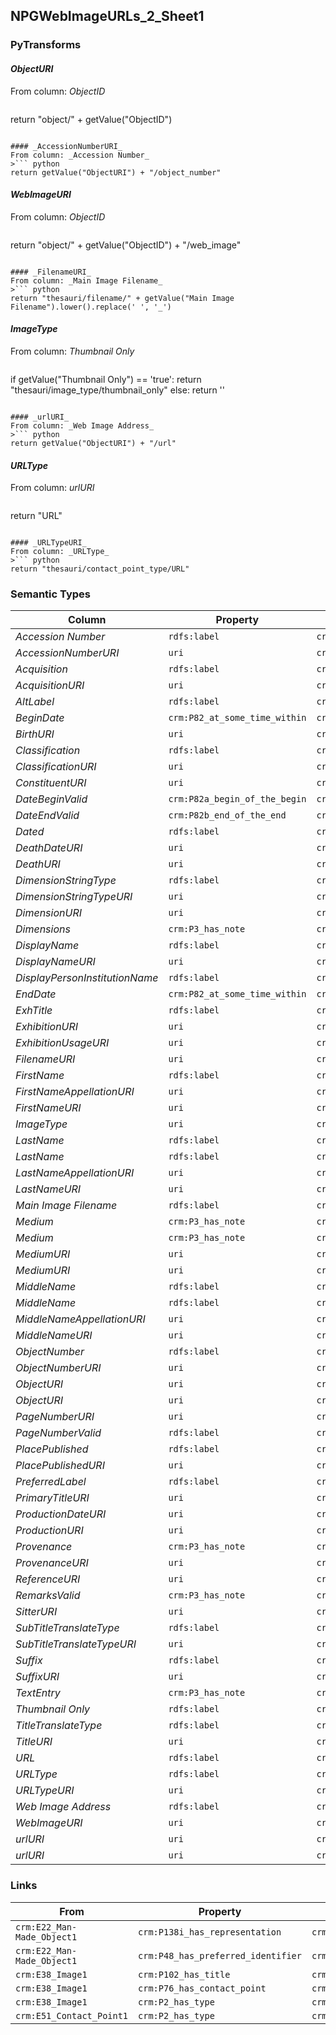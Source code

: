 ## NPGWebImageURLs_2_Sheet1

### PyTransforms
#### _ObjectURI_
From column: _ObjectID_
>``` python
return "object/" + getValue("ObjectID")
```

#### _AccessionNumberURI_
From column: _Accession Number_
>``` python
return getValue("ObjectURI") + "/object_number"
```

#### _WebImageURI_
From column: _ObjectID_
>``` python
return "object/" + getValue("ObjectID") + "/web_image"
```

#### _FilenameURI_
From column: _Main Image Filename_
>``` python
return "thesauri/filename/" + getValue("Main Image Filename").lower().replace(' ', '_')
```

#### _ImageType_
From column: _Thumbnail Only_
>``` python
if getValue("Thumbnail Only") == 'true':
    return "thesauri/image_type/thumbnail_only"
else:
    return ''
```

#### _urlURI_
From column: _Web Image Address_
>``` python
return getValue("ObjectURI") + "/url"
```

#### _URLType_
From column: _urlURI_
>``` python
return "URL"
```

#### _URLTypeURI_
From column: _URLType_
>``` python
return "thesauri/contact_point_type/URL"
```


### Semantic Types
| Column | Property | Class |
|  ----- | -------- | ----- |
| _Accession Number_ | `rdfs:label` | `crm:E42_Identifier1`|
| _AccessionNumberURI_ | `uri` | `crm:E42_Identifier1`|
| _Acquisition_ | `rdfs:label` | `crm:E55_Type3`|
| _AcquisitionURI_ | `uri` | `crm:E55_Type3`|
| _AltLabel_ | `rdfs:label` | `crm:E35_Title2`|
| _BeginDate_ | `crm:P82_at_some_time_within` | `crm:E52_Time-Span1`|
| _BirthURI_ | `uri` | `crm:E67_Birth1`|
| _Classification_ | `rdfs:label` | `crm:E55_Type1`|
| _ClassificationURI_ | `uri` | `crm:E55_Type1`|
| _ConstituentURI_ | `uri` | `crm:E39_Actor1`|
| _DateBeginValid_ | `crm:P82a_begin_of_the_begin` | `crm:E52_Time-Span1`|
| _DateEndValid_ | `crm:P82b_end_of_the_end` | `crm:E52_Time-Span1`|
| _Dated_ | `rdfs:label` | `crm:E52_Time-Span1`|
| _DeathDateURI_ | `uri` | `crm:E52_Time-Span2`|
| _DeathURI_ | `uri` | `crm:E69_Death1`|
| _DimensionStringType_ | `rdfs:label` | `crm:E55_Type4`|
| _DimensionStringTypeURI_ | `uri` | `crm:E55_Type4`|
| _DimensionURI_ | `uri` | `crm:E54_Dimension1`|
| _Dimensions_ | `crm:P3_has_note` | `crm:E54_Dimension1`|
| _DisplayName_ | `rdfs:label` | `crm:E41_Appellation5`|
| _DisplayNameURI_ | `uri` | `crm:E41_Appellation5`|
| _DisplayPersonInstitutionName_ | `rdfs:label` | `crm:E82_Actor_Appellation2`|
| _EndDate_ | `crm:P82_at_some_time_within` | `crm:E52_Time-Span2`|
| _ExhTitle_ | `rdfs:label` | `crm:E41_Appellation1`|
| _ExhibitionURI_ | `uri` | `crm:E7_Activity1`|
| _ExhibitionUsageURI_ | `uri` | `crm:PC16_used_specific_object1`|
| _FilenameURI_ | `uri` | `crm:E35_Title1`|
| _FirstName_ | `rdfs:label` | `crm:E82_Actor_Appellation3`|
| _FirstNameAppellationURI_ | `uri` | `crm:E82_Actor_Appellation3`|
| _FirstNameURI_ | `uri` | `crm:E41_Appellation1`|
| _ImageType_ | `uri` | `crm:E55_Type1`|
| _LastName_ | `rdfs:label` | `crm:E82_Actor_Appellation4`|
| _LastName_ | `rdfs:label` | `crm:E41_Appellation2`|
| _LastNameAppellationURI_ | `uri` | `crm:E82_Actor_Appellation4`|
| _LastNameURI_ | `uri` | `crm:E41_Appellation2`|
| _Main Image Filename_ | `rdfs:label` | `crm:E35_Title1`|
| _Medium_ | `crm:P3_has_note` | `crm:E55_Type2`|
| _Medium_ | `crm:P3_has_note` | `crm:E57_Material1`|
| _MediumURI_ | `uri` | `crm:E57_Material1`|
| _MediumURI_ | `uri` | `crm:E55_Type2`|
| _MiddleName_ | `rdfs:label` | `crm:E82_Actor_Appellation1`|
| _MiddleName_ | `rdfs:label` | `crm:E41_Appellation3`|
| _MiddleNameAppellationURI_ | `uri` | `crm:E82_Actor_Appellation1`|
| _MiddleNameURI_ | `uri` | `crm:E41_Appellation3`|
| _ObjectNumber_ | `rdfs:label` | `crm:E42_Identifier1`|
| _ObjectNumberURI_ | `uri` | `crm:E42_Identifier1`|
| _ObjectURI_ | `uri` | `crm:E22_Man-Made_Object1`|
| _ObjectURI_ | `uri` | `crm:E22_Man-Made_Object1`|
| _PageNumberURI_ | `uri` | `crm:E33_Linguistic_Object1`|
| _PageNumberValid_ | `rdfs:label` | `crm:E33_Linguistic_Object1`|
| _PlacePublished_ | `rdfs:label` | `crm:E44_Place_Appellation1`|
| _PlacePublishedURI_ | `uri` | `crm:E44_Place_Appellation1`|
| _PreferredLabel_ | `rdfs:label` | `crm:E35_Title1`|
| _PrimaryTitleURI_ | `uri` | `crm:E35_Title1`|
| _ProductionDateURI_ | `uri` | `crm:E52_Time-Span1`|
| _ProductionURI_ | `uri` | `crm:E12_Production1`|
| _Provenance_ | `crm:P3_has_note` | `crm:E10_Transfer_of_Custody1`|
| _ProvenanceURI_ | `uri` | `crm:E10_Transfer_of_Custody1`|
| _ReferenceURI_ | `uri` | `crm:E31_Document1`|
| _RemarksValid_ | `crm:P3_has_note` | `crm:E31_Document1`|
| _SitterURI_ | `uri` | `crm:E21_Person1`|
| _SubTitleTranslateType_ | `rdfs:label` | `crm:E55_Type5`|
| _SubTitleTranslateTypeURI_ | `uri` | `crm:E55_Type5`|
| _Suffix_ | `rdfs:label` | `crm:E41_Appellation4`|
| _SuffixURI_ | `uri` | `crm:E41_Appellation4`|
| _TextEntry_ | `crm:P3_has_note` | `crm:E22_Man-Made_Object1`|
| _Thumbnail Only_ | `rdfs:label` | `crm:E55_Type1`|
| _TitleTranslateType_ | `rdfs:label` | `crm:E55_Type2`|
| _TitleURI_ | `uri` | `crm:E35_Title2`|
| _URL_ | `rdfs:label` | `crm:E51_Contact_Point1`|
| _URLType_ | `rdfs:label` | `crm:E55_Type2`|
| _URLTypeURI_ | `uri` | `crm:E55_Type2`|
| _Web Image Address_ | `rdfs:label` | `crm:E51_Contact_Point1`|
| _WebImageURI_ | `uri` | `crm:E38_Image1`|
| _urlURI_ | `uri` | `crm:E51_Contact_Point1`|
| _urlURI_ | `uri` | `crm:E51_Contact_Point1`|


### Links
| From | Property | To |
|  --- | -------- | ---|
| `crm:E22_Man-Made_Object1` | `crm:P138i_has_representation` | `crm:E38_Image1`|
| `crm:E22_Man-Made_Object1` | `crm:P48_has_preferred_identifier` | `crm:E42_Identifier1`|
| `crm:E38_Image1` | `crm:P102_has_title` | `crm:E35_Title1`|
| `crm:E38_Image1` | `crm:P76_has_contact_point` | `crm:E51_Contact_Point1`|
| `crm:E38_Image1` | `crm:P2_has_type` | `crm:E55_Type1`|
| `crm:E51_Contact_Point1` | `crm:P2_has_type` | `crm:E55_Type2`|
